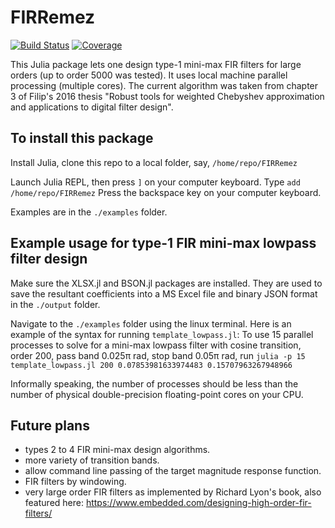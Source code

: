 # FIRRemez

[![Build Status](https://github.com/RCCWang/FIRRemez.jl/workflows/CI/badge.svg)](https://github.com/RCCWang/FIRRemez.jl/actions)
[![Coverage](https://codecov.io/gh/RCCWang/FIRRemez.jl/branch/master/graph/badge.svg)](https://codecov.io/gh/RCCWang/FIRRemez.jl)

This Julia package lets one design type-1 mini-max FIR filters for large orders (up to order 5000 was tested). It uses local machine parallel processing (multiple cores). The current algorithm was taken from chapter 3 of Filip's 2016 thesis "Robust tools for weighted Chebyshev approximation and applications to digital filter design".

## To install this package
Install Julia, clone this repo to a local folder, say, `/home/repo/FIRRemez`

Launch Julia REPL, then press `]` on your computer keyboard.
Type `add /home/repo/FIRRemez`
Press the backspace key on your computer keyboard.

Examples are in the `./examples` folder.

## Example usage for type-1 FIR mini-max lowpass filter design
Make sure the XLSX.jl and BSON.jl packages are installed. They are used to save the resultant coefficients into a MS Excel file and binary JSON format in the `./output` folder.

Navigate to the `./examples` folder using the linux terminal. Here is an example of the syntax for running `template_lowpass.jl`:
To use 15 parallel processes to solve for a mini-max lowpass filter with cosine transition, order 200, pass band 0.025π rad, stop band 0.05π rad, run `julia -p 15 template_lowpass.jl 200 0.07853981633974483 0.15707963267948966`

Informally speaking, the number of processes should be less than the number of physical double-precision floating-point cores on your CPU.

## Future plans
- types 2 to 4 FIR mini-max design algorithms.
- more variety of transition bands.
- allow command line passing of the target magnitude response function.
- FIR filters by windowing.
- very large order FIR filters as implemented by Richard Lyon's book, also featured here: https://www.embedded.com/designing-high-order-fir-filters/
